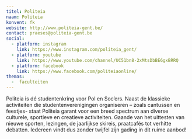 ```yaml
---
titel: Politeia
naam: Politeia
konvent: fk
website: http://www.politeia-gent.be/
contact: praeses@politeia-gent.be
social:
  - platform: instagram
    link: https://www.instagram.com/politeia_gent/
  - platform: youtube
    link: https://www.youtube.com/channel/UC51bn8-2xMtsDbBE6gxBRRQ
  - platform: facebook
    link: https://www.facebook.com/politeiaonline/
themas:
  -  faculteiten
---
```

Politeia is dé studentenkring voor Pol en Soc’ers. Naast de klassieke activiteiten die studentenverenigingen organiseren – zoals cantussen en feestjes- staat Politeia garant voor een breed spectrum aan diverse culturele, sportieve en creatieve activiteiten. Gaande van het uittesten van nieuwe sporten, lezingen, de jaarlijkse skireis, praatcafés tot verhitte debatten. Iedereen vindt dus zonder twijfel zijn gading in dit ruime aanbod!
